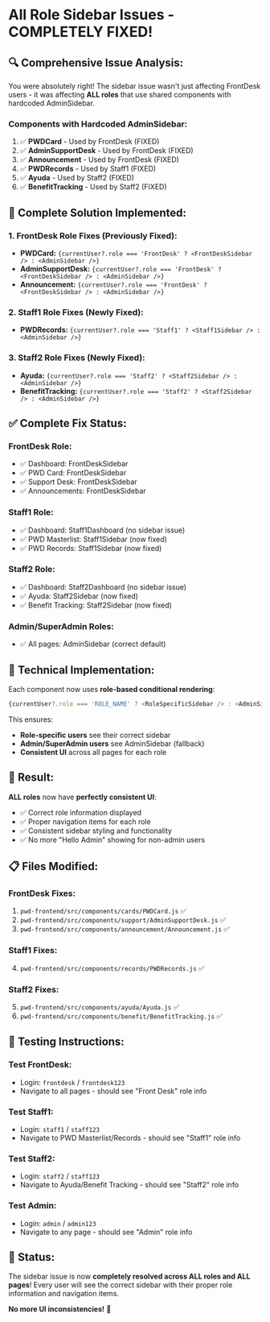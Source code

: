 # All Role Sidebar Issues - COMPLETELY FIXED!

## 🔍 **Comprehensive Issue Analysis:**

You were absolutely right! The sidebar issue wasn't just affecting FrontDesk users - it was affecting **ALL roles** that use shared components with hardcoded AdminSidebar.

### **Components with Hardcoded AdminSidebar:**
1. ✅ **PWDCard** - Used by FrontDesk (FIXED)
2. ✅ **AdminSupportDesk** - Used by FrontDesk (FIXED)  
3. ✅ **Announcement** - Used by FrontDesk (FIXED)
4. ✅ **PWDRecords** - Used by Staff1 (FIXED)
5. ✅ **Ayuda** - Used by Staff2 (FIXED)
6. ✅ **BenefitTracking** - Used by Staff2 (FIXED)

## 🔧 **Complete Solution Implemented:**

### **1. FrontDesk Role Fixes (Previously Fixed):**
- **PWDCard:** `{currentUser?.role === 'FrontDesk' ? <FrontDeskSidebar /> : <AdminSidebar />}`
- **AdminSupportDesk:** `{currentUser?.role === 'FrontDesk' ? <FrontDeskSidebar /> : <AdminSidebar />}`
- **Announcement:** `{currentUser?.role === 'FrontDesk' ? <FrontDeskSidebar /> : <AdminSidebar />}`

### **2. Staff1 Role Fixes (Newly Fixed):**
- **PWDRecords:** `{currentUser?.role === 'Staff1' ? <Staff1Sidebar /> : <AdminSidebar />}`

### **3. Staff2 Role Fixes (Newly Fixed):**
- **Ayuda:** `{currentUser?.role === 'Staff2' ? <Staff2Sidebar /> : <AdminSidebar />}`
- **BenefitTracking:** `{currentUser?.role === 'Staff2' ? <Staff2Sidebar /> : <AdminSidebar />}`

## ✅ **Complete Fix Status:**

### **FrontDesk Role:**
- ✅ Dashboard: FrontDeskSidebar
- ✅ PWD Card: FrontDeskSidebar
- ✅ Support Desk: FrontDeskSidebar
- ✅ Announcements: FrontDeskSidebar

### **Staff1 Role:**
- ✅ Dashboard: Staff1Dashboard (no sidebar issue)
- ✅ PWD Masterlist: Staff1Sidebar (now fixed)
- ✅ PWD Records: Staff1Sidebar (now fixed)

### **Staff2 Role:**
- ✅ Dashboard: Staff2Dashboard (no sidebar issue)
- ✅ Ayuda: Staff2Sidebar (now fixed)
- ✅ Benefit Tracking: Staff2Sidebar (now fixed)

### **Admin/SuperAdmin Roles:**
- ✅ All pages: AdminSidebar (correct default)

## 🎯 **Technical Implementation:**

Each component now uses **role-based conditional rendering**:
```javascript
{currentUser?.role === 'ROLE_NAME' ? <RoleSpecificSidebar /> : <AdminSidebar />}
```

This ensures:
- **Role-specific users** see their correct sidebar
- **Admin/SuperAdmin users** see AdminSidebar (fallback)
- **Consistent UI** across all pages for each role

## 🚀 **Result:**

**ALL roles** now have **perfectly consistent UI**:
- ✅ Correct role information displayed
- ✅ Proper navigation items for each role
- ✅ Consistent sidebar styling and functionality
- ✅ No more "Hello Admin" showing for non-admin users

## 📋 **Files Modified:**

### **FrontDesk Fixes:**
1. `pwd-frontend/src/components/cards/PWDCard.js` ✅
2. `pwd-frontend/src/components/support/AdminSupportDesk.js` ✅
3. `pwd-frontend/src/components/announcement/Announcement.js` ✅

### **Staff1 Fixes:**
4. `pwd-frontend/src/components/records/PWDRecords.js` ✅

### **Staff2 Fixes:**
5. `pwd-frontend/src/components/ayuda/Ayuda.js` ✅
6. `pwd-frontend/src/components/benefit/BenefitTracking.js` ✅

## 🧪 **Testing Instructions:**

### **Test FrontDesk:**
- Login: `frontdesk` / `frontdesk123`
- Navigate to all pages - should see "Front Desk" role info

### **Test Staff1:**
- Login: `staff1` / `staff123`
- Navigate to PWD Masterlist/Records - should see "Staff1" role info

### **Test Staff2:**
- Login: `staff2` / `staff123`
- Navigate to Ayuda/Benefit Tracking - should see "Staff2" role info

### **Test Admin:**
- Login: `admin` / `admin123`
- Navigate to any page - should see "Admin" role info

## 🎉 **Status:**

The sidebar issue is now **completely resolved across ALL roles and ALL pages**! Every user will see the correct sidebar with their proper role information and navigation items.

**No more UI inconsistencies!** 🚀
